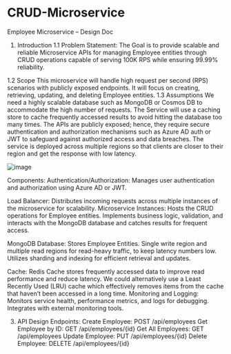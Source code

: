 # CRUD-Microservice

Employee Microservice – Design Doc
1. Introduction
1.1 Problem Statement:
The Goal is to provide scalable and reliable Microservice APIs for managing Employee entities through CRUD operations capable of serving 100K RPS while ensuring 99.99% reliability.

1.2 Scope
This microservice will handle high request per second (RPS) scenarios with publicly exposed endpoints. It will focus on creating, retrieving, updating, and deleting Employee entities.
1.3 Assumptions
We need a highly scalable database such as MongoDB or Cosmos DB to accommodate the high number of requests.
The Service will use a caching store to cache frequently accessed results to avoid hitting the database too many times.
The APIs are publicly exposed; hence, they require secure authentication and authorization mechanisms such as Azure AD auth or JWT to safeguard against authorized access and data breaches.
The service is deployed across multiple regions so that clients are closer to their region and get the response with low latency.


![image](https://github.com/nkazi09/CRUD-Microservice/assets/70826183/814d05bb-760a-4039-8ebf-e5052553d962)

Components:
Authentication/Authorization:
Manages user authentication and authorization using Azure AD or JWT.

Load Balancer:
Distributes incoming requests across multiple instances of the microservice for scalability.
Microservice Instances:
Hosts the CRUD operations for Employee entities.
Implements business logic, validation, and interacts with the MongoDB database and catches results for frequent access.

MongoDB Database:
Stores Employee Entities.
Single write region and multiple read regions for read-heavy traffic, to keep latency numbers low.
Utilizes sharding and indexing for efficient retrieval and updates.

Cache:
Redis Cache stores frequently accessed data to improve read performance and reduce latency.
We could alternatively use a Least Recently Used (LRU) cache which effectively removes items from the cache that haven’t been accessed in a long time.
Monitoring and Logging:
Monitors service health, performance metrics, and logs for debugging.
Integrates with external monitoring tools.

3. API Design
Endpoints:
Create Employee:
POST /api/employees
Get Employee by ID:
GET /api/employees/{id}
Get All Employees:
GET /api/employees
Update Employee:
PUT /api/employees/{id}
Delete Employee:
DELETE /api/employees/{id}
